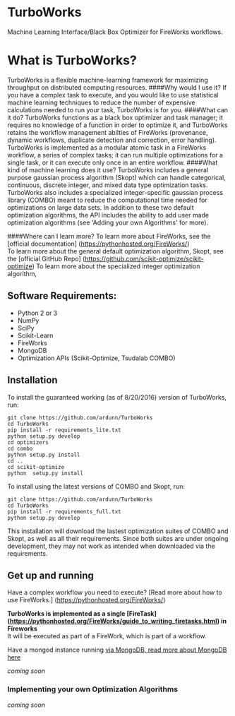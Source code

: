 # TurboWorks
Machine Learning Interface/Black Box Optimizer for FireWorks workflows.

# What is TurboWorks?
TurboWorks is a flexible machine-learning framework for maximizing throughput on distributed computing resources.
####Why would I use it?
If you have a complex task to execute, and you would like to use statistical machine learning techniques to reduce the number of expensive calculations needed
to run your task, TurboWorks is for you. 
####What can it do?
TurboWorks functions as a black box optimizer and task manager; it requires no knowledge of a function in order to optimize it, and TurboWorks retains the workflow
management abilties of FireWorks (provenance, dynamic workflows, duplicate detection and correction, error handling). 
TurboWorks is implemented as a modular atomic task in a FireWorks workflow, a series of complex tasks; it can run multiple optimizations for a single task, or it can execute
only once in an entire workflow.
####What kind of machine learning does it use?
TurboWorks includes a general purpose gaussian process algorithm (Skopt) which can handle categorical, continuous, discrete integer, and mixed data type optimization tasks.
TurboWorks also includes a specialized integer-specific gaussian process library (COMBO) meant to reduce the computational time needed for optimizations on large data sets. 
In addition to these two default optimization algorithms, the API includes the ability to add user made optimization algorithms (see 'Adding your own Algorithms' for more).  

####Where can I learn more?
To learn more about FireWorks, see the [official documentation] (https://pythonhosted.org/FireWorks/)  
To learn more about the general default optimization algorithm, Skopt, see the [official GitHub Repo] (https://github.com/scikit-optimize/scikit-optimize)
To learn more about the specialized integer optimization algorithm, 

## Software Requirements:
- Python 2 or 3
- NumPy
- SciPy
- Scikit-Learn
- FireWorks
- MongoDB
- Optimization APIs (Scikit-Optimize, Tsudalab COMBO)

## Installation

To install the guaranteed working (as of 8/20/2016) version of TurboWorks, run:
```
git clone https://github.com/ardunn/TurboWorks
cd TurboWorks
pip install -r requirements_lite.txt
python setup.py develop
cd optimizers
cd combo
python setup.py install
cd .. 
cd scikit-optimize
python  setup.py install
```

To install using the latest versions of COMBO and Skopt, run:
```
git clone https://github.com/ardunn/TurboWorks
cd TurboWorks
pip install -r requirements_full.txt
python setup.py develop
```
This installation will download the lastest optimization suites of COMBO and Skopt, as well as all their requirements.
Since both suites are under ongoing development, they may not work as intended when downloaded via the requirements.


## Get up and running
Have a complex workflow you need to execute? [Read more about how to use FireWorks.] (https://pythonhosted.org/FireWorks/)

**TurboWorks is implemented as a single [FireTask] (https://pythonhosted.org/FireWorks/guide_to_writing_firetasks.html) in Fireworks**  
It will be executed as part of a FireWork, which is part of a workflow.  

Have a mongod instance running [via MongoDB, read more about MongoDB here](https://docs.mongodb.com/getting-started/shell/)

*coming soon*

### Implementing your own Optimization Algorithms
*coming soon*